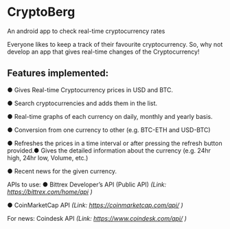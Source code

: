 # CryptoBerg
An android app to check real-time cryptocurrency rates

Everyone likes to keep a track of their favourite
cryptocurrency. So, why not develop an app that gives
real-time changes of the Cryptocurrency!

## Features implemented:

● Gives Real-time Cryptocurrency prices in USD and
BTC.

● Search cryptocurrencies and adds them in the list.

● Real-time graphs of each currency on daily, monthly
and yearly basis.

● Conversion from one currency to other (e.g. BTC-ETH
and USD-BTC)

● Refreshes the prices in a time interval or after
pressing the refresh button provided.● Gives the detailed information about the currency
(e.g. 24hr high, 24hr low, Volume, etc.)

● Recent news for the given currency.

APIs to use:
● Bittrex Developer’s API (Public API)
*(Link: https://bittrex.com/home/api )*

● CoinMarketCap API
*(Link: https://coinmarketcap.com/api/ )*

For news:
Coindesk API
*(Link: https://www.coindesk.com/api/ )*
